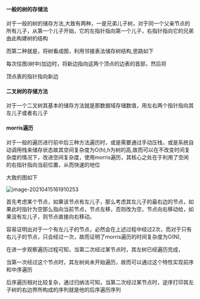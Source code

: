 #### 一般的树的存储法

对于一般的树的储存方法,大致有两种，一是兄弟儿子树，对于同一个父亲节点的所有儿子，从第一个儿子开始，它的左指针指向第一个儿子，右指针指向它的兄弟由此构建树的结构

而第二种就是，将树看成图，利用邻接表法储存树结构,思路如下

每次往图(树中)加边时，将新边指向这两个顶点的边表的首部，然后将

顶点表的指针指向新边



#### 二叉树的存储方法

对于一个二叉树其基本的储存方法就是那数据域存储数值，用左右两个指针指向其左儿子或者右儿子

#### morris遍历

对于一般的遍历进行前中后三种方法遍历时，或是需要通过手动压栈，或是系统自动调用栈来储存状态故其空间复杂度为O(h),h为树的高,故而可以在不改变时间复杂度的情况下，改进空间复杂度，使用morris遍历，其核心之处在于利用了空闲的右指针指向当前位置，从而快速的地位

大致的图如下

![image-20210415161910253](C:\Users\leh\AppData\Roaming\Typora\typora-user-images\image-20210415161910253.png)

首先考虑某个节点，如果该节点有左儿子，那么考虑其左儿子的最右边的节点，如果此时指针为空那么指向当前节点，节点左移，否则改为空，节点向右移动给，如果没有左儿子，则节点直接向右移动。

容易证明出对于一个有左儿子的节点，必然会在上述过程中经过2次，而对于只有右儿子的节点，只会经过一次，故而证明了morris遍历的时间复杂度为O(N),

在进一步观察遍历过程可知，当第二次经过某节点时，其左树已经遍历完成，

当第一次经过这个节点时，其左树尚未开始遍历，故而可以通过这个特性实现前序和中序遍历

后序遍历相对比较复杂，通过归纳法可知，当第二次经过某节点时，逆序打印其左子树的右边界所构成的序列就是他的后序遍历序列